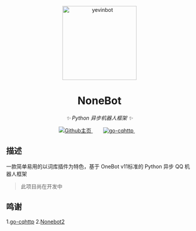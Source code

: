 <p align="center">
  <img src="http://img.sevin.cn/i/2023/01/02/63b234522695e.png" width="200" height="200" alt="yevinbot">
</p>

<div align="center">

# NoneBot

_✨ Python 异步机器人框架 ✨_

</div>

<p align="center">
    <!-- GitHub主页 -->
	<a style="margin-inline:5px" target="_blank" href="https://github.com/yevinbot/yevinbot">
		<img src="https://img.shields.io/badge/GitHub-Home-blue?style=flat&logo=GitHub" title="Github主页">
	</a>&emsp;
    <!-- go-cqhttp版本 -->
    <a style="margin-inline:5px" target="_blank" href="https://github.com/Mrs4s/go-cqhttp">
		<img src="https://img.shields.io/badge/gocqhttp-latest-blue" title="go-cqhttp">
	</a>&emsp;
</p>

## 描述

一款简单易用的以词库插件为特色，基于 OneBot v11标准的 Python 异步 QQ 机器人框架

> 此项目尚在开发中

## 鸣谢

1.[go-cqhttp](https://github.com/Mrs4s/go-cqhttp)
2.[Nonebot2](https://github.com/nonebot/nonebot2)

